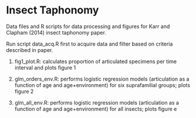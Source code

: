 Insect Taphonomy
===========

Data files and R scripts for data processing and figures for Karr and Clapham (2014) insect taphonomy paper.

Run script data_acq.R first to acquire data and filter based on criteria described in paper.

1) fig1_plot.R: calculates proportion of articulated specimens per time interval and plots figure 1
 
2) glm_orders_env.R: performs logistic regression models (articulation as a function of age and age+environment) for six suprafamilial groups; plots figure 2

3) glm_all_env.R: performs logistic regression models (articulation as a function of age and age+environment) for all insects; plots figure e

